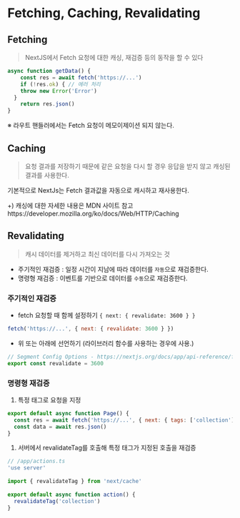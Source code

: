 # Fetching, Caching, Revalidating

## Fetching

> NextJS에서 Fetch 요청에 대한 캐싱, 재검증 등의 동작을 할 수 있다
> 

```jsx
async function getData() {
	const res = await fetch('https://...')
	if (!res.ok) { // 에러 처리
    throw new Error('Error')
  }
	return res.json()
}
```

※ 라우트 핸들러에서는 Fetch 요청이 메모이제이션 되지 않는다.

## Caching

> 요청 결과를 저장하기 때문에 같은 요청을 다시 할 경우 응답을 받지 않고 캐싱된 결과를 사용한다.
> 

기본적으로 NextJs는 Fetch 결과값을 자동으로 캐시하고 재사용한다.

+) 캐싱에 대한 자세한 내용은 MDN 사이트 참고https://developer.mozilla.org/ko/docs/Web/HTTP/Caching

## Revalidating

> 캐시 데이터를 제거하고 최신 데이터를 다시 가져오는 것
> 
- 주기적인 재검증 : 일정 시간이 지남에 따라 데이터를 `자동`으로 재검증한다.
- 명령형 재검증 : 이벤트를 기반으로 데이터를 `수동`으로 재검증한다.

### 주기적인 재검증

- fetch 요청할 때 함께 설정하기 `{ next: { revalidate: 3600 } }`

```jsx
fetch('https://...', { next: { revalidate: 3600 } })
```

- 위 또는 아래에 선언하기 (라이브러리 함수를 사용하는 경우에 사용.)

```jsx
// Segment Config Options - https://nextjs.org/docs/app/api-reference/file-conventions/route-segment-config
export const revalidate = 3600
```

### 명령형 재검증

1. 특정 태그로 요청을 지정

```jsx
export default async function Page() {
  const res = await fetch('https://...', { next: { tags: ['collection'] } })
  const data = await res.json()
}
```

1. 서버에서 revalidateTag를 호출해 특정 태그가 지정된 호출을 재검증

```jsx
// /app/actions.ts
'use server'
 
import { revalidateTag } from 'next/cache'
 
export default async function action() {
  revalidateTag('collection')
}
```
